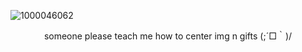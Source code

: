 ![1000046062](https://github.com/user-attachments/assets/b4802439-7440-47c9-b1c6-df9fd29a6698)

<p align="center">
someone please teach me how to center img n gifts (;´□｀)/
</p>
